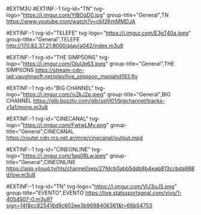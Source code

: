 #EXTM3U
#EXTINF:-1 tvg-id="TN" tvg-logo="https://i.imgur.com/YiBOqD0.jpg" group-title="General",TN 
https://www.youtube.com/watch?v=cb12KmMMDJA

#EXTINF:-1 tvg-id="TELEFE" tvg-logo="https://i.imgur.com/E3gT40a.jpeg" group-title="General",TELEFE 
http://170.82.37.21:8000/play/a042/index.m3u8

#EXTINF:-1 tvg-id="THE SIMPSONS" tvg-logo="https://i.imgur.com/OIuUp63.jpeg" group-title="General",THE SIMPSONS
https://stream-cdn-iad.vaughnsoft.net/play/live_simpson_maniahd193.flv

#EXTINF:-1 tvg-id="BIG CHANNEL" tvg-logo="https://i.imgur.com/iv2kJ2p.jpeg" group-title="General",BIG CHANNEL
https://glb.bozztv.com/glb/ssh101/bigchannel/tracks-v1a1/mono.m3u8

#EXTINF:-1 tvg-id="CINECANAL" tvg-logo="https://i.imgur.com/FwtwLMy.png" group-title="General",CINECANAL 
https://router.cdn.rcs.net.ar/mnp/cinecanal/output.mpd

#EXTINF:-1 tvg-id="CINEONLINE" tvg-logo="https://i.imgur.com/1qq0RLw.jpeg" group-title="General",CINEONLINE
https://app.viloud.tv/hls/channel/sep/27fdcb0abb5ddb8b4eab813ccbda988d/low.m3u8

#EXTINF:-1 tvg-id="TN" tvg-logo="https://i.imgur.com/VIJ3oJS.png" group-title="EVENTO",EVENTO
https://live.statssportsgoal.com/vivo/1-4054507-0.m3u8?sign=14f8cc825416d9c602ee3b9698406361&t=66b54753



